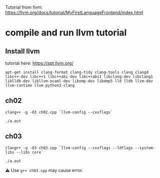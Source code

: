 Tutorial from llvm: https://llvm.org/docs/tutorial/MyFirstLanguageFrontend/index.html

# compile and run llvm tutorial

## Install llvm

tutorial here: https://apt.llvm.org/

```shell
apt-get install clang-format clang-tidy clang-tools clang clangd libc++-dev libc++1 libc++abi-dev libc++abi1 libclang-dev libclang1 liblldb-dev libllvm-ocaml-dev libomp-dev libomp5 lld lldb llvm-dev llvm-runtime llvm python3-clang
```



## ch02

```shell
clang++ -g -O3 ch02.cpp `llvm-config --cxxflags`

./a.out
```

## ch03

```shell
clang++ -g -O3 ch03.cpp `llvm-config --cxxflags --ldflags --system-libs --libs core`

./a.out
```

⚠️ Use `g++ ch03.cpp` may cause error.